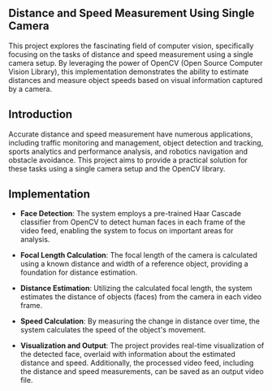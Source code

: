 ## Distance and Speed Measurement Using Single Camera

This project explores the fascinating field of computer vision, specifically focusing on the tasks of distance and speed measurement using a single camera setup. By leveraging the power of OpenCV (Open Source Computer Vision Library), this implementation demonstrates the ability to estimate distances and measure object speeds based on visual information captured by a camera.

## Introduction

Accurate distance and speed measurement have numerous applications, including traffic monitoring and management, object detection and tracking, sports analytics and performance analysis, and robotics navigation and obstacle avoidance. This project aims to provide a practical solution for these tasks using a single camera setup and the OpenCV library.

## Implementation

- **Face Detection**: The system employs a pre-trained Haar Cascade classifier from OpenCV to detect human faces in each frame of the video feed, enabling the system to focus on important areas for analysis.

- **Focal Length Calculation**: The focal length of the camera is calculated using a known distance and width of a reference object, providing a foundation for distance estimation.

- **Distance Estimation**: Utilizing the calculated focal length, the system estimates the distance of objects (faces) from the camera in each video frame.

- **Speed Calculation**: By measuring the change in distance over time, the system calculates the speed of the object's movement.

- **Visualization and Output**: The project provides real-time visualization of the detected face, overlaid with information about the estimated distance and speed. Additionally, the processed video feed, including the distance and speed measurements, can be saved as an output video file.
